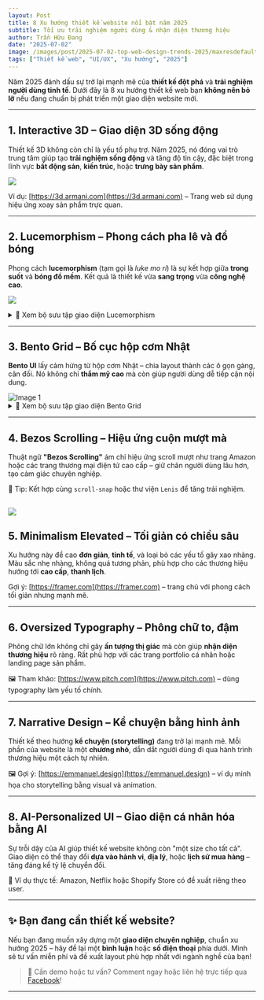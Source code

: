 ```yaml
---
layout: Post
title: 8 Xu hướng thiết kế website nổi bật năm 2025
subtitle: Tối ưu trải nghiệm người dùng & nhận diện thương hiệu
author: Trần Hữu Đang
date: "2025-07-02"
image: /images/post/2025-07-02-top-web-design-trends-2025/maxresdefault.jpg
tags: ["Thiết kế web", "UI/UX", "Xu hướng", "2025"]
---
```



<!-- # 8 Xu hướng thiết kế website nổi bật năm 2025 -->

Năm 2025 đánh dấu sự trở lại mạnh mẽ của **thiết kế đột phá** và **trải nghiệm người dùng tinh tế**. Dưới đây là 8 xu hướng thiết kế web bạn **không nên bỏ lỡ** nếu đang chuẩn bị phát triển một giao diện website mới.

---

## 1. **Interactive 3D – Giao diện 3D sống động**

Thiết kế 3D không còn chỉ là yếu tố phụ trợ. Năm 2025, nó đóng vai trò trung tâm giúp tạo **trải nghiệm sống động** và tăng độ tin cậy, đặc biệt trong lĩnh vực **bất động sản**, **kiến trúc**, hoặc **trưng bày sản phẩm**.

![](/images/post/2025-07-02-top-web-design-trends-2025/3d.armanidotcom.gif)

Ví dụ: [https://3d.armani.com](https://3d.armani.com) – Trang web sử dụng hiệu ứng xoay sản phẩm trực quan.

---

## 2. **Lucemorphism – Phong cách pha lê và đổ bóng**

Phong cách **lucemorphism** (tạm gọi là *luke mo ri*) là sự kết hợp giữa **trong suốt** và **bóng đổ mềm**. Kết quả là thiết kế vừa **sang trọng** vừa **công nghệ cao**.

<!-- ![](/images/post/2025-07-02-top-web-design-trends-2025/1_Banking-Fintech-Web-Design-glassmorphism.jpg)
![](/images/post/2025-07-02-top-web-design-trends-2025/3_Music-Player-Exploration-by.jpg)
![](/images/post/2025-07-02-top-web-design-trends-2025/6_Glassmorphism-Big-Sur-Creative.jpg)
![](/images/post/2025-07-02-top-web-design-trends-2025/glassmorphism_app_ui.jpg)
![](/images/post/2025-07-02-top-web-design-trends-2025/caba13d575d23a483e65972f6f31d3f2.jpg)
![](/images/post/2025-07-02-top-web-design-trends-2025/33b711183845765.65476d4f4ea1f.png)
![](/images/post/2025-07-02-top-web-design-trends-2025/web-element-with-glass-morphism-effect-free-vector.jpg) -->

![](/images/post/2025-07-02-top-web-design-trends-2025/maxresdefault.jpg)


<details>
<summary>🎨 Xem bộ sưu tập giao diện Lucemorphism</summary>
<div class="scroll-gallery">
  <div class="slide"><img src="/images/post/2025-07-02-top-web-design-trends-2025/1_Banking-Fintech-Web-Design-glassmorphism.jpg" alt="1" /></div>
  <div class="slide"><img src="/images/post/2025-07-02-top-web-design-trends-2025/3_Music-Player-Exploration-by.jpg" alt="2" /></div>
  <div class="slide"><img src="/images/post/2025-07-02-top-web-design-trends-2025/6_Glassmorphism-Big-Sur-Creative.jpg" alt="3" /></div>
  <div class="slide"><img src="/images/post/2025-07-02-top-web-design-trends-2025/glassmorphism_app_ui.jpg" alt="4" /></div>
  <div class="slide"><img src="/images/post/2025-07-02-top-web-design-trends-2025/caba13d575d23a483e65972f6f31d3f2.jpg" alt="5" /></div>
  <div class="slide"><img src="/images/post/2025-07-02-top-web-design-trends-2025/33b711183845765.65476d4f4ea1f.png" alt="6" /></div>
  <div class="slide"><img src="/images/post/2025-07-02-top-web-design-trends-2025/web-element-with-glass-morphism-effect-free-vector.jpg" alt="7" /></div>
</div>
</details>

<!-- Gợi ý:  
![Lucemorphism](https://dribbble.com/shots/15148565-Glassmorphism-UI-Design) -->

---

## 3. **Bento Grid – Bố cục hộp cơm Nhật**

**Bento UI** lấy cảm hứng từ hộp cơm Nhật – chia layout thành các ô gọn gàng, cân đối. Nó không chỉ **thẩm mỹ cao** mà còn giúp người dùng dễ tiếp cận nội dung.


  <div class="slide"><img src="/images/post/2025-07-02-top-web-design-trends-2025/bento.gif" alt="Image 1" /></div>


<details>
<summary>🎨 Xem bộ sưu tập giao diện Bento Grid</summary>
<div class="scroll-gallery">
<div class="scroll-gallery">
  <div class="slide"><img src="/images/post/2025-07-02-top-web-design-trends-2025/2025-07-03111115.png" alt="Image 2" /></div>
  <div class="slide"><img src="/images/post/2025-07-02-top-web-design-trends-2025/2025-07-03111138.png" alt="Image 3" /></div>
  <div class="slide"><img src="/images/post/2025-07-02-top-web-design-trends-2025/2025-07-03111514.png" alt="Image 4" /></div>
</div>
</div>
</details>



<!-- Xem ví dụ tại [Apple’s iPad Pro page](https://www.apple.com/ipad-pro/) -->

---

## 4. **Bezos Scrolling – Hiệu ứng cuộn mượt mà**

Thuật ngữ **"Bezos Scrolling"** ám chỉ hiệu ứng scroll mượt như trang Amazon hoặc các trang thương mại điện tử cao cấp – giữ chân người dùng lâu hơn, tạo cảm giác chuyên nghiệp.

📌 Tip: Kết hợp cùng `scroll-snap` hoặc thư viện `Lenis` để tăng trải nghiệm.


![](/images/post/2025-07-02-top-web-design-trends-2025/scroll.gif)
---

## 5. **Minimalism Elevated – Tối giản có chiều sâu**

Xu hướng này đề cao **đơn giản**, **tinh tế**, và loại bỏ các yếu tố gây xao nhãng. Màu sắc nhẹ nhàng, không quá tương phản, phù hợp cho các thương hiệu hướng tới **cao cấp**, **thanh lịch**.

Gợi ý: [https://framer.com](https://framer.com) – trang chủ với phong cách tối giản nhưng mạnh mẽ.

---

## 6. **Oversized Typography – Phông chữ to, đậm**

Phông chữ lớn không chỉ gây **ấn tượng thị giác** mà còn giúp **nhận diện thương hiệu** rõ ràng. Rất phù hợp với các trang portfolio cá nhân hoặc landing page sản phẩm.

🖼 Tham khảo: [https://www.pitch.com](https://www.pitch.com) – dùng typography làm yếu tố chính.

---

## 7. **Narrative Design – Kể chuyện bằng hình ảnh**

Thiết kế theo hướng **kể chuyện (storytelling)** đang trở lại mạnh mẽ. Mỗi phần của website là một **chương nhỏ**, dẫn dắt người dùng đi qua hành trình thương hiệu một cách tự nhiên.

🖼 Gợi ý: [https://emmanuel.design](https://emmanuel.design) – ví dụ minh họa cho storytelling bằng visual và animation.

---

## 8. **AI-Personalized UI – Giao diện cá nhân hóa bằng AI**

Sự trỗi dậy của AI giúp thiết kế website không còn "một size cho tất cả". Giao diện có thể thay đổi **dựa vào hành vi**, **địa lý**, hoặc **lịch sử mua hàng** – tăng đáng kể tỷ lệ chuyển đổi.

📌 Ví dụ thực tế: Amazon, Netflix hoặc Shopify Store có đề xuất riêng theo user.

---

## ✨ Bạn đang cần thiết kế website?

Nếu bạn đang muốn xây dựng một **giao diện chuyên nghiệp**, chuẩn xu hướng 2025 – hãy để lại một **bình luận** hoặc **số điện thoại** phía dưới. Mình sẽ tư vấn miễn phí và đề xuất layout phù hợp nhất với ngành nghề của bạn!

> 💬 Cần demo hoặc tư vấn? Comment ngay hoặc liên hệ trực tiếp qua [Facebook](https://facebook.com/dangth.dev)!

---